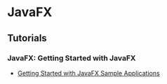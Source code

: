 # JavaFX
## Tutorials
### JavaFX: Getting Started with JavaFX
* [Getting Started with JavaFX Sample Applications](https://docs.oracle.com/javase/8/javafx/get-started-tutorial/get_start_apps.htm)
